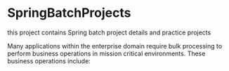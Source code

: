 # SpringBatchProjects

this project contains Spring batch project details and practice projects 

Many applications within the enterprise domain require bulk processing to perform business operations in mission critical environments. These business operations include:
